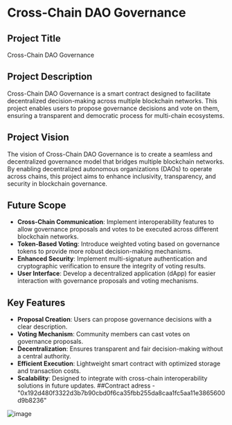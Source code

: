 # Cross-Chain DAO Governance

## Project Title
Cross-Chain DAO Governance

## Project Description
Cross-Chain DAO Governance is a smart contract designed to facilitate decentralized decision-making across multiple blockchain networks. This project enables users to propose governance decisions and vote on them, ensuring a transparent and democratic process for multi-chain ecosystems.

## Project Vision
The vision of Cross-Chain DAO Governance is to create a seamless and decentralized governance model that bridges multiple blockchain networks. By enabling decentralized autonomous organizations (DAOs) to operate across chains, this project aims to enhance inclusivity, transparency, and security in blockchain governance.

## Future Scope
- **Cross-Chain Communication**: Implement interoperability features to allow governance proposals and votes to be executed across different blockchain networks.
- **Token-Based Voting**: Introduce weighted voting based on governance tokens to provide more robust decision-making mechanisms.
- **Enhanced Security**: Implement multi-signature authentication and cryptographic verification to ensure the integrity of voting results.
- **User Interface**: Develop a decentralized application (dApp) for easier interaction with governance proposals and voting mechanisms.

## Key Features
- **Proposal Creation**: Users can propose governance decisions with a clear description.
- **Voting Mechanism**: Community members can cast votes on governance proposals.
- **Decentralization**: Ensures transparent and fair decision-making without a central authority.
- **Efficient Execution**: Lightweight smart contract with optimized storage and transaction costs.
- **Scalability**: Designed to integrate with cross-chain interoperability solutions in future updates.
  ##Contract adress -"0x192d480f3322d3b7b90cbd0f6ca35fbb255da8caa1fc5aa11e3865600d9b8236"
  
![image](https://github.com/user-attachments/assets/5089cc15-0a28-4354-9e87-c959dc2fbbd5)

